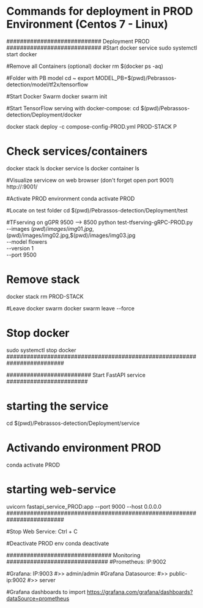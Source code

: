 # Commands for deployment in PROD Environment (Centos 7 - Linux)

############################ Deployment PROD ############################
#Start docker service
sudo systemctl start docker

#Remove all Containers (optional)
docker rm $(docker ps -aq)

#Folder with PB model
cd ~
export MODEL_PB=$(pwd)/Pebrassos-detection/model/tf2x/tensorflow

#Start Docker Swarm
docker swarm init

#Start TensorFlow serving with docker-compose:
cd $(pwd)/Pebrassos-detection/Deployment/docker

docker stack deploy -c compose-config-PROD.yml PROD-STACK
P   
# Check services/containers
docker stack ls
docker service ls
docker container ls

#Visualize servicew on web browser (don't forget open port 9001)
http://<public IP>:9001/

#Activate PROD environment
conda activate PROD

#Locate on test folder
cd $(pwd)/Pebrassos-detection/Deployment/test

#TFserving on gGPR 9500 --> 8500
python test-tfserving-gRPC-PROD.py \
    --images $(pwd)/images/img01.jpg,$(pwd)/images/img02.jpg,$(pwd)/images/img03.jpg \
    --model flowers \
    --version 1 \
    --port 9500

# Remove stack
docker stack rm PROD-STACK

#Leave docker swarm
docker swarm leave --force

# Stop docker
sudo systemctl stop docker
#########################################################################

######################### Start FastAPI service  ########################
# starting the service
cd $(pwd)/Pebrassos-detection/Deployment/service

# Activando environment PROD
conda activate PROD

# starting web-service
uvicorn fastapi_service_PROD:app --port 9000 --host 0.0.0.0
#########################################################################

#Stop Web Service: Ctrl + C

#Deactivate PROD env
conda deactivate


############################### Monitoring ##############################
#Prometheus: IP:9002

#Grafana: IP:9003
#>> admin/admin
#Grafana Datasource:
#>> public-ip:9002
#>> server

#Grafana dashboards to import
https://grafana.com/grafana/dashboards?dataSource=prometheus
